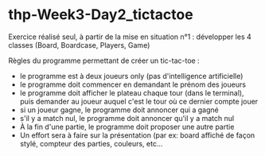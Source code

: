 # thp-Week3-Day2_tictactoe

Exercice réalisé seul, à partir de la mise en situation n°1 : développer les 4 classes (Board, Boardcase, Players, Game)

Règles du programme permettant de créer un tic-tac-toe :

- le programme est à deux joueurs only (pas d'intelligence artificielle)
- le programme doit commencer en demandant le prénom des joueurs
- le programme doit afficher le plateau chaque tour (dans le terminal), puis demander au joueur auquel c'est le tour où ce dernier compte jouer
- si un joueur gagne, le programme doit annoncer qui a gagné
- s'il y a match nul, le programme doit annoncer qu'il y a match nul
- À la fin d'une partie, le programme doit proposer une autre partie
- Un effort sera à faire sur la présentation (par ex: board affiché de façon stylé, compteur des parties, couleurs, etc...